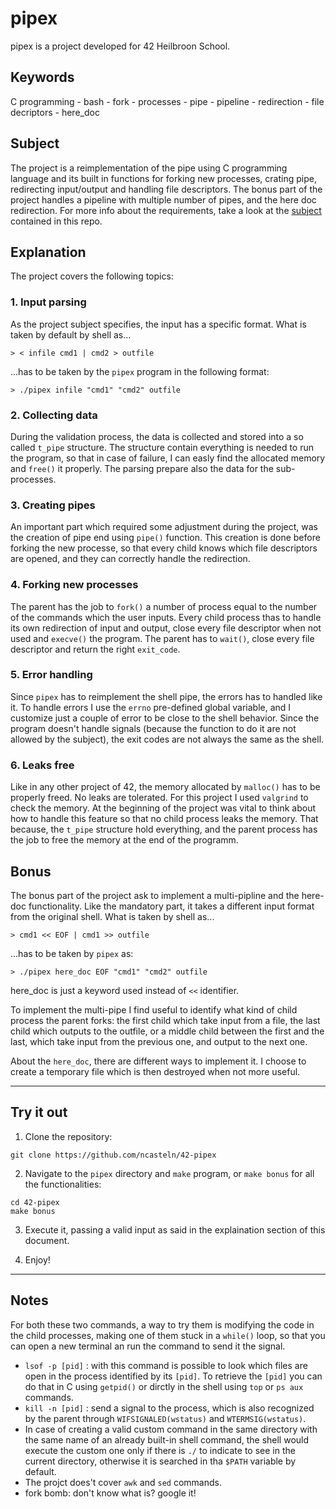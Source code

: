 # pipex

pipex is a project developed for 42 Heilbroon School.

## Keywords
C programming - bash - fork - processes - pipe - pipeline - redirection - file decriptors - here_doc

## Subject
The project is a reimplementation of the pipe using C programming language and its built in functions for forking new processes, crating pipe, redirecting input/output and handling file descriptors. The bonus part of the project handles a pipeline with multiple number of pipes, and the here doc redirection. For more info about the requirements, take a look at the [subject](en.subject.pdf) contained in this repo.

## Explanation
The project covers the following topics:


### 1. Input parsing
As the project subject specifies, the input has a specific format. What is taken by default by shell as...
```
> < infile cmd1 | cmd2 > outfile
```
...has to be taken by the `pipex` program in the following format:
```
> ./pipex infile "cmd1" "cmd2" outfile
```

### 2. Collecting data
During the validation process, the data is collected and stored into a so called `t_pipe` structure. The structure contain everything is needed to run the program, so that in case of failure, I can easly find the allocated memory and `free()` it properly. The parsing prepare also the data for the sub-processes.

### 3. Creating pipes
An important part which required some adjustment during the project, was the creation of pipe end using `pipe()` function. This creation is done before forking the new processe, so that every child knows which file descriptors are opened, and they can correctly handle the redirection.

### 4. Forking new processes
The parent has the job to `fork()` a number of process equal to the number of the commands which the user inputs. Every child process thas to handle its own redirection of input and output, close every file descriptor when not used and `execve()` the program. The parent has to `wait()`, close every file descriptor and return the right `exit_code`.

### 5. Error handling
Since `pipex` has to reimplement the shell pipe, the errors has to handled like it. To handle errors I use the `errno` pre-defined global variable, and I customize just a couple of error to be close to the shell behavior. Since the program doesn't handle signals (because the function to do it are not allowed by the subject), the exit codes are not always the same as the shell.

### 6. Leaks free
Like in any other project of 42, the memory allocated by `malloc()` has to be properly freed. No leaks are tolerated. For this project I used `valgrind` to check the memory. At the beginning of the project was vital to think about how to handle this feature so that no child process leaks the memory. That because, the `t_pipe` structure hold everything, and the parent process has the job to free the memory at the end of the programm.

## Bonus
The bonus part of the project ask to implement a multi-pipline and the here-doc functionality. Like the mandatory part, it takes a different input format from the original shell. What is taken by shell as...
```
> cmd1 << EOF | cmd1 >> outfile
```
...has to be taken by `pipex` as:
```
> ./pipex here_doc EOF "cmd1" "cmd2" outfile
```
here_doc is just a keyword used instead of `<<` identifier.

To implement the multi-pipe I find useful to identify what kind of child process the parent forks: the first child which take input from a file, the last child which outputs to the outfile, or a middle child between the first and the last, which take input from the previous one, and output to the next one.

About the `here_doc`, there are different ways to implement it. I choose to create a temporary file which is then destroyed when not more useful.

---

## Try it out
1. Clone the repository:
```
git clone https://github.com/ncasteln/42-pipex
```
2. Navigate to the `pipex` directory and `make` program, or `make bonus` for all the functionalities:
```
cd 42-pipex
make bonus
```
3. Execute it, passing a valid input as said in the explaination section of this document.

4. Enjoy!

---

## Notes
For both these two commands, a way to try them is modifying the code in the child processes, making one of them stuck in a `while()` loop, so that you can open a new terminal an run the command to send it the signal.
- `lsof -p [pid]` : with this command is possible to look which files are open in the process identified by  its `[pid]`. To retrieve the `[pid]` you can do that in C using `getpid()` or dirctly in the shell using `top` or `ps aux` commands.
- `kill -n [pid]` : send a signal to the process, which is also recognized by the parent through `WIFSIGNALED(wstatus)` and `WTERMSIG(wstatus)`.
- In case of creating a valid custom command in the same directory with the same name of an already built-in shell command, the shell would execute the custom one only if there is `./` to indicate to see in the current directory, otherwise it is searched in tha `$PATH` variable by default.
- The projct does't cover `awk` and `sed` commands.
- fork bomb: don't know what is? google it!
